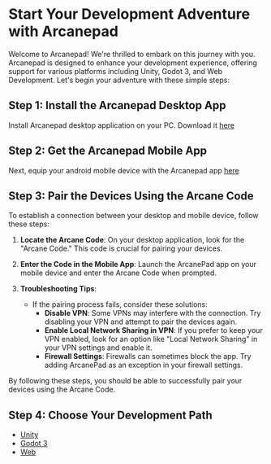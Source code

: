 # Start Your Development Adventure with Arcanepad

Welcome to Arcanepad! We're thrilled to embark on this journey with you. Arcanepad is designed to enhance your development experience, offering support for various platforms including Unity, Godot 3, and Web Development. Let's begin your adventure with these simple steps:

## Step 1: Install the Arcanepad Desktop App
Install Arcanepad desktop application on your PC. Download it [here](https://github.com/imvenx/arcanepad-releases/releases)

## Step 2: Get the Arcanepad Mobile App
Next, equip your android mobile device with the Arcanepad app [here](https://github.com/imvenx/arcanepad-releases-android/releases)

<!-- ## Step 3: Pair the two devices with the Arcane Code
On the desktop app you will see the "Arcane Code". Open the mobile app, and insert this code.
If this doesn't work try disabling the VPN, or enabling "Local Network sharing" on your VPN settings. 
If that still doesn't work, try adding Arcanepad as an exception on your firewall.  -->

## Step 3: Pair the Devices Using the Arcane Code

To establish a connection between your desktop and mobile device, follow these steps:

1. **Locate the Arcane Code**: On your desktop application, look for the "Arcane Code." This code is crucial for pairing your devices.

2. **Enter the Code in the Mobile App**: Launch the ArcanePad app on your mobile device and enter the Arcane Code when prompted.

3. **Troubleshooting Tips**:
   - If the pairing process fails, consider these solutions:
     - **Disable VPN**: Some VPNs may interfere with the connection. Try disabling your VPN and attempt to pair the devices again.
     - **Enable Local Network Sharing in VPN**: If you prefer to keep your VPN enabled, look for an option like "Local Network Sharing" in your VPN settings and enable it.
     - **Firewall Settings**: Firewalls can sometimes block the app. Try adding ArcanePad as an exception in your firewall settings.

By following these steps, you should be able to successfully pair your devices using the Arcane Code.


<!-- ## Step 3: Download Sample Games Bundle (Optional)

- **Download the Sample Games**: Access the sample games bundle by clicking [here](https://github.com/imvenx/arcaneapps/releases).
- **Add to Library**: Launch the Arcanepad Desktop App and select "Add To Library". This action will direct you to the `/Arcanepad/apps` folder.
- **Uncompress the Bundle**: Extract the contents of the downloaded zip file into the previously opened directory.
- **Refresh Your Library**: To view the newly added games, return to the Arcanepad Desktop App and click on "Refresh Library". Alternatively, you can restart the app to update the library.
- **Explore New Games**: After refreshing, the additional games from the bundle will be visible and ready for play. -->


## Step 4: Choose Your Development Path

- [Unity](/guide/unity/get-started)
- [Godot 3](/guide/godot3/get-started)
- [Web](/guide/web/get-started)
